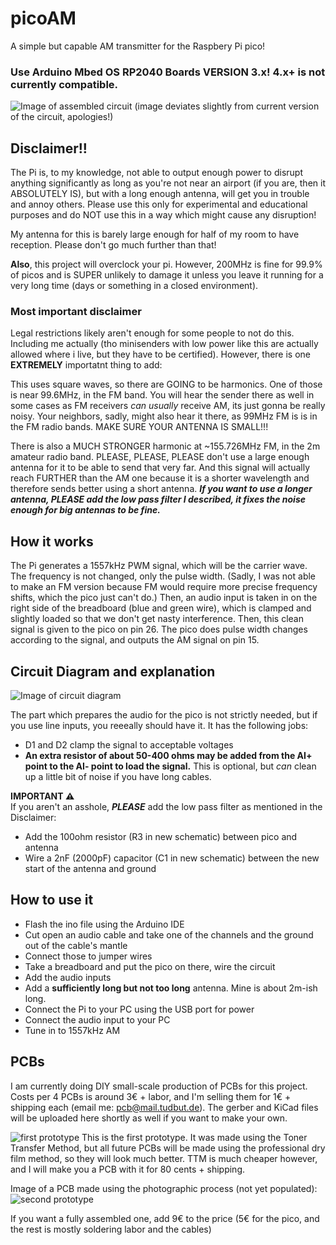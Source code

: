 # picoAM
A simple but capable AM transmitter for the Raspbery Pi pico!

### Use Arduino Mbed OS RP2040 Boards VERSION 3.x! 4.x+ is not currently compatible.

![Image of assembled circuit](https://media.discordapp.net/attachments/1077080199847489626/1102196399577247774/20230430_133433.jpg)
(image deviates slightly from current version of the circuit, apologies!)

## Disclaimer!!

The Pi is, to my knowledge, not able to output enough power to disrupt anything significantly as long as you're not near an airport (if you 
are, then it ABSOLUTELY IS), but with a long enough antenna, will get you in trouble and annoy others. Please use this only for experimental 
and educational purposes and do NOT use this in a way which might cause any disruption!

My antenna for this is barely large enough for half of my room to have reception. Please don't go much further than that!

**Also**, this project will overclock your pi. However, 200MHz is fine for 99.9% of picos and is SUPER unlikely to damage it unless you
leave it running for a very long time (days or something in a closed environment).

### Most important disclaimer

Legal restrictions likely aren't enough for some people to not do this. Including me actually (tho minisenders with low power like
this are actually allowed where i live, but they have to be certified). However, there is one **EXTREMELY** importatnt thing to add:

This uses square waves, so there are GOING to be harmonics. One of those is near 99.6MHz, in the FM band. You will hear the sender there 
as well in some cases as FM receivers *can usually* receive AM, its just gonna be really noisy. Your neighbors, sadly, might also hear it
there, as 99MHz FM is is in the FM radio bands. MAKE SURE YOUR ANTENNA IS SMALL!!!

There is also a MUCH STRONGER harmonic at ~155.726MHz FM, in the 2m amateur radio band. PLEASE, PLEASE, PLEASE don't use a large 
enough antenna for it to be able to send that very far. And this signal will actually reach FURTHER than the AM one because it 
is a shorter wavelength and therefore sends better using a short antenna. ***__If you want to use a longer antenna, PLEASE add the low pass filter I described, it fixes the noise enough for big antennas to be fine.__***

## How it works

The Pi generates a 1557kHz PWM signal, which will be the carrier wave. The frequency is not changed, only the pulse width.
(Sadly, I was not able to make an FM version because FM would require more precise frequency shifts, which the pico just can't do.)
Then, an audio input is taken in on the right side of the breadboard (blue and green wire), which is clamped and slightly loaded 
so that we don't get nasty interference.
Then, this clean signal is given to the pico on pin 26. The pico does pulse width changes according to the signal, and outputs the 
AM signal on pin 15.

## Circuit Diagram and explanation

![Image of circuit diagram](https://user-images.githubusercontent.com/48156391/235515258-df6d10fa-90f5-4997-813d-1cf969dbf8a0.png)

The part which prepares the audio for the pico is not strictly needed, but if you use line inputs, you reeeally should have it.
It has the following jobs:
- D1 and D2 clamp the signal to acceptable voltages
- **An extra resistor of about 50-400 ohms may be added from the AI+ point to the AI- point to load the signal.** This is optional, but
  *can* clean up a little bit of noise if you have long cables.

**IMPORTANT :warning:**<br>
If you aren't an asshole, ***PLEASE*** add the low pass filter as mentioned in the Disclaimer:
- Add the 100ohm resistor (R3 in new schematic) between pico and antenna
- Wire a 2nF (2000pF) capacitor (C1 in new schematic) between the new start of the antenna and ground

## How to use it

- Flash the ino file using the Arduino IDE
- Cut open an audio cable and take one of the channels and the ground out of the cable's mantle
- Connect those to jumper wires
- Take a breadboard and put the pico on there, wire the circuit
- Add the audio inputs
- Add a **sufficiently long but not too long** antenna. Mine is about 2m-ish long.
- Connect the Pi to your PC using the USB port for power
- Connect the audio input to your PC
- Tune in to 1557kHz AM

## PCBs

I am currently doing DIY small-scale production of PCBs for this project. Costs per 4 PCBs is around 3€ + labor, and I'm selling them for 
1€ + shipping each (email me: pcb@mail.tudbut.de). The gerber and KiCad files will be uploaded here shortly as well if you want to make your own.

![first prototype](https://github.com/TudbuT/picoAM/assets/48156391/777238d4-18bf-4856-8728-9882879e48a9)
This is the first prototype. It was made using the Toner Transfer Method, but all future PCBs will be made using the professional dry film method,
so they will look much better. TTM is much cheaper however, and I will make you a PCB with it for 80 cents + shipping.

Image of a PCB made using the photographic process (not yet populated):
![second prototype](https://github.com/TudbuT/picoAM/assets/48156391/52075eeb-c9e0-4b73-842b-776b8e0631c0)

If you want a fully assembled one, add 9€ to the price (5€ for the pico, and the rest is mostly soldering labor and the cables)
